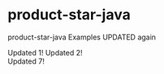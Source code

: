 # product-star-java
product-star-java Examples UPDATED again

Updated 1!
Updated 2!      
Updated 7!
